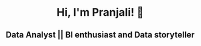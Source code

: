 
<h1 align="center">Hi, I'm Pranjali! 👋</h1>
<h2 align="center"> Data Analyst || BI enthusiast and Data storyteller </h2>


<!--
**Pranjali-d/Pranjali-d** is a ✨ _special_ ✨ repository because its `README.md` (this file) appears on your GitHub profile.

Here are some ideas to get you started:

- 🔭 I’m currently working on ...
- 🌱 I’m currently learning ...
- 👯 I’m looking to collaborate on ...
- 🤔 I’m looking for help with ...
- 💬 Ask me about ...
- 📫 How to reach me: ...
- 😄 Pronouns: ...
- ⚡ Fun fact: ...

### Dashboards
[![preview](https://github.com/Pranjali-d/Pranjali-d/assets/49934575/2d58d601-35f9-4a43-8234-c11dd5edb9b9)](https://github.com/Pranjali-d/Workspace-Analytics_Dashboard)  
-->
